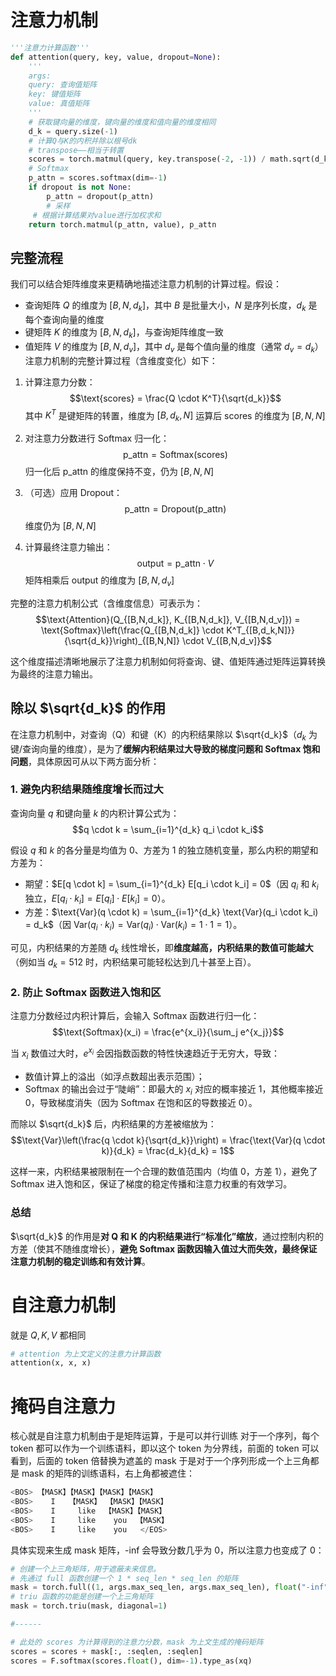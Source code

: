 # 注意力机制


```python
'''注意力计算函数'''
def attention(query, key, value, dropout=None):
    '''
    args:
    query: 查询值矩阵
    key: 键值矩阵
    value: 真值矩阵
    '''
    # 获取键向量的维度，键向量的维度和值向量的维度相同
    d_k = query.size(-1) 
    # 计算Q与K的内积并除以根号dk
    # transpose——相当于转置
    scores = torch.matmul(query, key.transpose(-2, -1)) / math.sqrt(d_k)
    # Softmax
    p_attn = scores.softmax(dim=-1)
    if dropout is not None:
        p_attn = dropout(p_attn)
        # 采样
     # 根据计算结果对value进行加权求和
    return torch.matmul(p_attn, value), p_attn

```

## 完整流程

我们可以结合矩阵维度来更精确地描述注意力机制的计算过程。假设：
- 查询矩阵 $Q$ 的维度为 $[B, N, d_k]$，其中 $B$ 是批量大小，$N$ 是序列长度，$d_k$ 是每个查询向量的维度
- 键矩阵 $K$ 的维度为 $[B, N, d_k]$，与查询矩阵维度一致
- 值矩阵 $V$ 的维度为 $[B, N, d_v]$，其中 $d_v$ 是每个值向量的维度（通常 $d_v = d_k$）
注意力机制的完整计算过程（含维度变化）如下：
1. 计算注意力分数：$$\text{scores} = \frac{Q \cdot K^T}{\sqrt{d_k}}$$
   其中 $K^T$ 是键矩阵的转置，维度为 $[B, d_k, N]$
   运算后 $\text{scores}$ 的维度为 $[B, N, N]$

2. 对注意力分数进行 Softmax 归一化：
   $$\text{p\_attn} = \text{Softmax}(\text{scores})$$
   归一化后 $\text{p\_attn}$ 的维度保持不变，仍为 $[B, N, N]$

3. （可选）应用 Dropout：
   $$\text{p\_attn} = \text{Dropout}(\text{p\_attn})$$
   维度仍为 $[B, N, N]$

4. 计算最终注意力输出：
   $$\text{output} = \text{p\_attn} \cdot V$$
   矩阵相乘后 $\text{output}$ 的维度为 $[B, N, d_v]$

完整的注意力机制公式（含维度信息）可表示为：
$$\text{Attention}(Q_{[B,N,d_k]}, K_{[B,N,d_k]}, V_{[B,N,d_v]}) = \text{Softmax}\left(\frac{Q_{[B,N,d_k]} \cdot K^T_{[B,d_k,N]}}{\sqrt{d_k}}\right)_{[B,N,N]} \cdot V_{[B,N,d_v]}$$

这个维度描述清晰地展示了注意力机制如何将查询、键、值矩阵通过矩阵运算转换为最终的注意力输出。

## 除以 $\sqrt{d_k}$ 的作用

在注意力机制中，对查询（Q）和键（K）的内积结果除以 $\sqrt{d_k}$（$d_k$ 为键/查询向量的维度），是为了**缓解内积结果过大导致的梯度问题和 Softmax 饱和问题**，具体原因可从以下两方面分析：
### 1. 避免内积结果随维度增长而过大
查询向量 $q$ 和键向量 $k$ 的内积计算公式为：  
$$q \cdot k = \sum_{i=1}^{d_k} q_i \cdot k_i$$  

假设 $q$ 和 $k$ 的各分量是均值为 0、方差为 1 的独立随机变量，那么内积的期望和方差为：  
- 期望：$E[q \cdot k] = \sum_{i=1}^{d_k} E[q_i \cdot k_i] = 0$（因 $q_i$ 和 $k_i$ 独立，$E[q_i \cdot k_i] = E[q_i] \cdot E[k_i] = 0$）。  
- 方差：$\text{Var}(q \cdot k) = \sum_{i=1}^{d_k} \text{Var}(q_i \cdot k_i) = d_k$（因 $\text{Var}(q_i \cdot k_i) = \text{Var}(q_i) \cdot \text{Var}(k_i) = 1 \cdot 1 = 1$）。  

可见，内积结果的方差随 $d_k$ 线性增长，即**维度越高，内积结果的数值可能越大**（例如当 $d_k=512$ 时，内积结果可能轻松达到几十甚至上百）。


### 2. 防止 Softmax 函数进入饱和区
注意力分数经过内积计算后，会输入 Softmax 函数进行归一化：  
$$\text{Softmax}(x_i) = \frac{e^{x_i}}{\sum_j e^{x_j}}$$  

当 $x_i$ 数值过大时，$e^{x_i}$ 会因指数函数的特性快速趋近于无穷大，导致：  
- 数值计算上的溢出（如浮点数超出表示范围）；  
- Softmax 的输出会过于“陡峭”：即最大的 $x_i$ 对应的概率接近 1，其他概率接近 0，导致梯度消失（因为 Softmax 在饱和区的导数接近 0）。  

而除以 $\sqrt{d_k}$ 后，内积结果的方差被缩放为：  
$$\text{Var}\left(\frac{q \cdot k}{\sqrt{d_k}}\right) = \frac{\text{Var}(q \cdot k)}{d_k} = \frac{d_k}{d_k} = 1$$  

这样一来，内积结果被限制在一个合理的数值范围内（均值 0，方差 1），避免了 Softmax 进入饱和区，保证了梯度的稳定传播和注意力权重的有效学习。


### 总结
$\sqrt{d_k}$ 的作用是**对 Q 和 K 的内积结果进行“标准化”缩放**，通过控制内积的方差（使其不随维度增长），**避免 Softmax 函数因输入值过大而失效，最终保证注意力机制的稳定训练和有效计算**。

# 自注意力机制

就是 $Q, K, V$ 都相同

```python
# attention 为上文定义的注意力计算函数
attention(x, x, x)
```

# 掩码自注意力

核心就是自注意力机制由于是矩阵运算，于是可以并行训练
对于一个序列，每个 token 都可以作为一个训练语料，即以这个 token 为分界线，前面的 token 可以看到，后面的 token 倍替换为遮盖的 mask
于是对于一个序列形成一个上三角都是 mask 的矩阵的训练语料，右上角都被遮住：

```python
<BOS> 【MASK】【MASK】【MASK】【MASK】
<BOS>    I   【MASK】 【MASK】【MASK】
<BOS>    I     like  【MASK】【MASK】
<BOS>    I     like    you  【MASK】
<BOS>    I     like    you   </EOS>
```

具体实现来生成 mask 矩阵，-inf 会导致分数几乎为 0，所以注意力也变成了 0：

```python
# 创建一个上三角矩阵，用于遮蔽未来信息。
# 先通过 full 函数创建一个 1 * seq_len * seq_len 的矩阵
mask = torch.full((1, args.max_seq_len, args.max_seq_len), float("-inf"))
# triu 函数的功能是创建一个上三角矩阵
mask = torch.triu(mask, diagonal=1)

#------

# 此处的 scores 为计算得到的注意力分数，mask 为上文生成的掩码矩阵
scores = scores + mask[:, :seqlen, :seqlen]
scores = F.softmax(scores.float(), dim=-1).type_as(xq)
```

